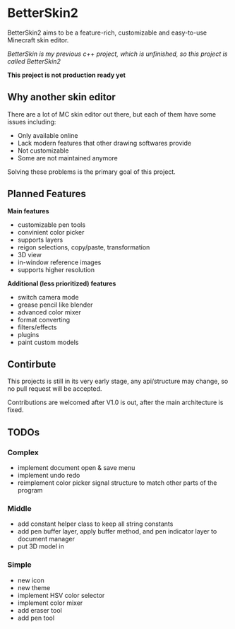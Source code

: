 # BetterSkin2
BetterSkin2 aims to be a feature-rich, customizable and easy-to-use Minecraft skin editor.

*BetterSkin is my previous c++ project, which is unfinished, so this project is called BetterSkin2*

**This project is not production ready yet**

## Why another skin editor
There are a lot of MC skin editor out there, but each of them have some issues including:
- Only available online
- Lack modern features that other drawing softwares provide
- Not customizable
- Some are not maintained anymore

Solving these problems is the primary goal of this project.

## Planned Features
**Main features**
- customizable pen tools
- convinient color picker
- supports layers
- reigon selections, copy/paste, transformation
- 3D view
- in-window reference images
- supports higher resolution

**Additional (less prioritized) features**
- switch camera mode
- grease pencil like blender
- advanced color mixer
- format converting
- filters/effects
- plugins
- paint custom models

## Contirbute
This projects is still in its very early stage, any api/structure may change, so no pull request will be accepted.

Contributions are welcomed after V1.0 is out, after the main architecture is fixed.


## TODOs
### Complex
- implement document open & save menu
- implement undo redo
- reimplement color picker signal structure to match other parts of the program

### Middle
- add constant helper class to keep all string constants
- add pen buffer layer, apply buffer method, and pen indicator layer to document manager
- put 3D model in

### Simple
- new icon
- new theme
- implement HSV color selector
- implement color mixer
- add eraser tool
- add pen tool
